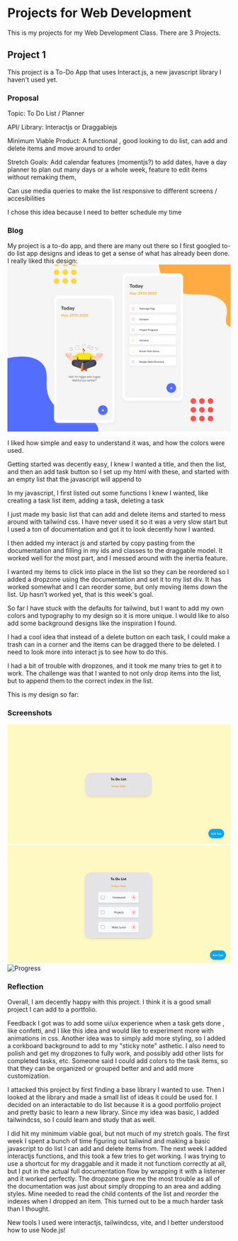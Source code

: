
# Projects for Web Development

This is my projects for my Web Development Class. There are 3 Projects.


## Project 1

This project is a To-Do App that uses Interact.js, a new javascript library I haven't used yet. 

### Proposal

Topic: To Do List / Planner

API/ Library:  Interactjs or Draggablejs

Minimum Viable Product:  A functional , good looking to do list, can add and delete items and move around to order

Stretch Goals:  Add calendar features (momentjs?) to add dates, have a day planner to plan out many days or a whole week, feature to edit items without remaking them, 

Can use media queries to make the list responsive to different screens / accesibilities

I chose this idea because I need to better schedule my time

### Blog

My project is a to-do app, and there are many out there so I first googled to-do list app designs and ideas to get a sense of what has already been done. 
I really liked this design:
![Inspiration](Images/ToDoInspiration.png)

I liked how simple and easy to understand it was, and how the colors were used. 

Getting started was decently easy, I knew I wanted a title, and then the list, and then an add task button so I set up my html with these, and started with an empty list that the javascript will append to

In my javascript, I first listed out some functions I knew I wanted, like creating a task list item, adding a task, deleting a task

I just made my basic list that can add and delete items and started to mess around with tailwind css. I have never used it so it was a very slow start but I used a ton of documentation and got it to look decently how I wanted.

I then added my interact js and started by copy pasting from the documentation and filling in my ids and classes to the draggable model. It worked well for the most part, and I messed around with the inertia feature. 

I wanted my items to click into place in the list so they can be reordered so I added a dropzone using the documentation and set it to my list div. It has worked somewhat and I can reorder some, but only moving items down the list. Up hasn’t worked yet, that is this week's goal. 

So far I have stuck with the defaults for tailwind, but I want to add my own colors and typography to my design so it is more unique. I would like to also add some background designs like the inspiration I found.

I had a cool idea that instead of a delete button on each task, I could make a trash can in a corner and the items can be dragged there to be deleted. I need to look more into interact js to see how to do this.

I had a bit of trouble with dropzones, and it took me many tries to get it to work. The challenge was that I wanted to not only drop items into the list, but to append them to the correct index in the list.

This is my design so far:

### Screenshots
![Progress](Images/Progress1.png)
![Progress](Images/Progress2.png)
![Progress](Images/semi-final.png)

### Reflection
Overall, I am decently happy with this project. I think it is a good small project I can add to a portfolio. 

Feedback I got was to add some ui/ux experience when a task gets done , like confetti, and I like this idea and would like to experiment more with animations in css.
Another idea was to simply add more styling, so I added a corkboard background to add to my "sticky note" asthetic.
I also need to polish and get my dropzones to fully work, and possibly add other lists for completed tasks, etc.
Someone said I could add colors to the task items, so that they can be organized or grouped better and and add more customization.

I attacked this project by first finding a base library I wanted to use. Then I looked at the library and made a small list of ideas it could be used for. I decided on an interactable to do list because it is a good portfolio project and pretty basic to learn a new library. Since my idea was basic, I added tailwindcss, so I could learn and study that as well. 

I did hit my minimum viable goal, but not much of my stretch goals. The first week I spent a bunch of time figuring out tailwind and making a basic javascript to do list I can add and delete items from. The next week I added interactjs functions, and this took a few tries to get working. I was trying to use a shortcut for my draggable and it made it not functiom correctly at all, but I put in the actual full documentation flow by wrapping it with a listener and it worked perfectly. The dropzone gave me the most trouble as all of the documentation was just about simply dropping to an area and adding styles. Mine needed to read the child contents of the list and reorder the indexes when I dropped an item. This turned out to be a much harder task than I thought. 

New tools I used were interactjs, tailwindcss, vite, and I better understood how to use Node.js!
